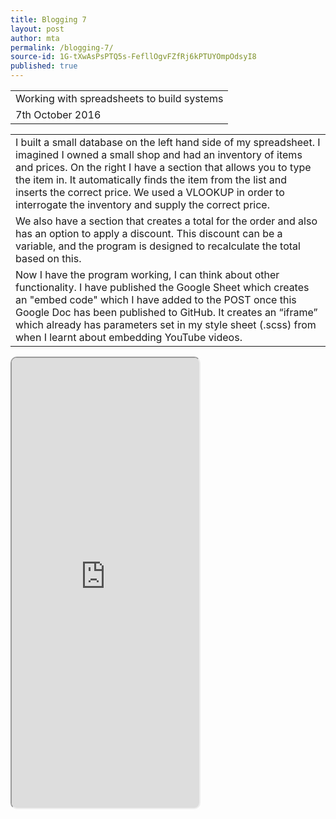 ```yaml
---
title: Blogging 7
layout: post
author: mta
permalink: /blogging-7/
source-id: 1G-tXwAsPsPTQ5s-FefllOgvFZfRj6kPTUYOmpOdsyI8
published: true
---
```

<table>
  <tr>
    <td>Working with spreadsheets to build systems</td>
  </tr>
  <tr>
    <td> 7th October 2016</td>
  </tr>
</table>


<table>
  <tr>
    <td>I built a small database on the left hand side of my spreadsheet.  I imagined I owned a small shop and had an inventory of items and prices.  On the right I have a section that allows you to type the item in.  It automatically finds the item from the list and inserts the correct price.  We used a VLOOKUP in order to interrogate the inventory and supply the correct price. </td>
  </tr>
  <tr>
    <td>We also have a section that creates a total for the order and also has an option to apply a discount.  This discount can be a variable, and the program is designed to recalculate the total based on this.</td>
  </tr>
  <tr>
    <td>Now I have the program working, I can think about other functionality.  I have published the Google Sheet which creates an "embed code" which I have added to the POST once this Google Doc has been published to GitHub.  It creates an “iframe” which already has parameters set in my style sheet (.scss) from when I learnt about embedding YouTube videos.</td>
  </tr>
</table>

<iframe style="border-radius: 10px;" height="720px"  src="https://docs.google.com/spreadsheets/d/1tGEVnGvG2xJZMUjvlA2C6Ia0xGQW9sfoYzhFN3gOfV8/pubhtml?widget=true&amp;headers=false"></iframe>

